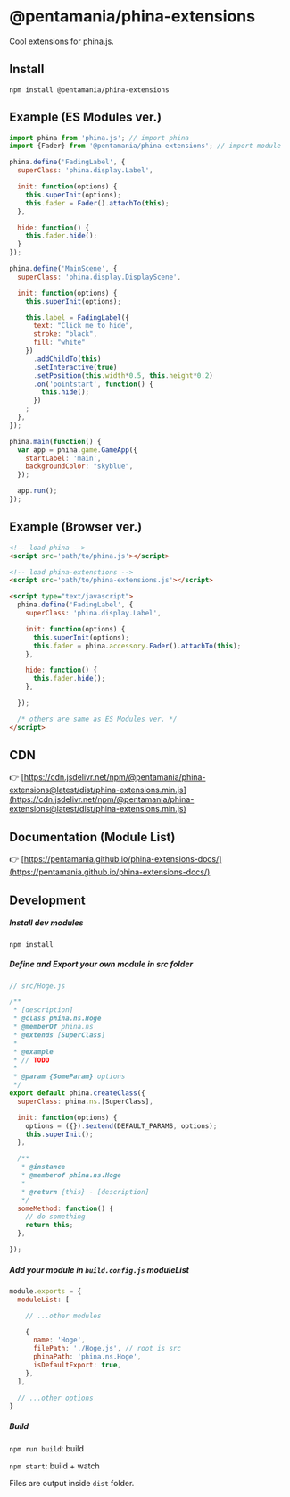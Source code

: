 @pentamania/phina-extensions
===

Cool extensions for phina.js.  

## Install
```npm install @pentamania/phina-extensions```

## Example (ES Modules ver.)

```js
import phina from 'phina.js'; // import phina
import {Fader} from '@pentamania/phina-extensions'; // import module

phina.define('FadingLabel', {
  superClass: 'phina.display.Label',

  init: function(options) {
    this.superInit(options);
    this.fader = Fader().attachTo(this);
  },

  hide: function() {
    this.fader.hide();
  }
});

phina.define('MainScene', {
  superClass: 'phina.display.DisplayScene',

  init: function(options) {
    this.superInit(options);

    this.label = FadingLabel({
      text: "Click me to hide",
      stroke: "black",
      fill: "white"
    })
      .addChildTo(this)
      .setInteractive(true)
      .setPosition(this.width*0.5, this.height*0.2)
      .on('pointstart', function() {
        this.hide();
      })
    ;
  },
});

phina.main(function() {
  var app = phina.game.GameApp({
    startLabel: 'main',
    backgroundColor: "skyblue",
  });

  app.run();
});

```

## Example (Browser ver.)

```html
<!-- load phina -->
<script src='path/to/phina.js'></script>

<!-- load phina-extenstions -->
<script src='path/to/phina-extensions.js'></script>

<script type="text/javascript">
  phina.define('FadingLabel', {
    superClass: 'phina.display.Label',

    init: function(options) {
      this.superInit(options);
      this.fader = phina.accessory.Fader().attachTo(this);
    },

    hide: function() {
      this.fader.hide();
    },

  });

  /* others are same as ES Modules ver. */
</script>

```

## CDN
👉 [https://cdn.jsdelivr.net/npm/@pentamania/phina-extensions@latest/dist/phina-extensions.min.js](https://cdn.jsdelivr.net/npm/@pentamania/phina-extensions@latest/dist/phina-extensions.min.js)

## Documentation (Module List)
👉 [https://pentamania.github.io/phina-extensions-docs/](https://pentamania.github.io/phina-extensions-docs/)

## Development

##### Install dev modules

```npm install```

##### Define and Export your own module in src folder

```js
// src/Hoge.js

/**
 * [description]
 * @class phina.ns.Hoge
 * @memberOf phina.ns
 * @extends [SuperClass]
 *
 * @example
 * // TODO
 *
 * @param {SomeParam} options
 */
export default phina.createClass({
  superClass: phina.ns.[SuperClass],

  init: function(options) {
    options = ({}).$extend(DEFAULT_PARAMS, options);
    this.superInit();
  },

  /**
   * @instance
   * @memberof phina.ns.Hoge
   *
   * @return {this} - [description]
   */
  someMethod: function() {
    // do something
    return this;
  },

});
```

##### Add your module in ```build.config.js``` moduleList

```js
module.exports = {
  moduleList: [

    // ...other modules

    {
      name: 'Hoge',
      filePath: './Hoge.js', // root is src 
      phinaPath: 'phina.ns.Hoge',
      isDefaultExport: true,
    },
  ],

  // ...other options
}
```

##### Build

```npm run build```: build

```npm start```: build + watch

Files are output inside ```dist``` folder.